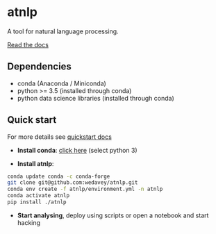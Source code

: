 atnlp
=====

A tool for natural language processing.

[Read the docs](https://wedavey.github.io/atnlp/)


Dependencies
------------

- conda (Anaconda / Miniconda)
- python >= 3.5 (installed through conda)
- python data science libraries (installed through conda)

Quick start
-----------
For more details see [quickstart docs](https://wedavey.github.io/atnlp/quickstart.html)

- **Install conda**: [click here](https://conda.io/docs/user-guide/install/index.html) (select python 3)

- **Install atnlp**: 
```bash
conda update conda -c conda-forge
git clone git@github.com:wedavey/atnlp.git
conda env create -f atnlp/environment.yml -n atnlp
conda activate atnlp
pip install ./atnlp
```

- **Start analysing**, deploy using scripts or open a notebook and start hacking 

